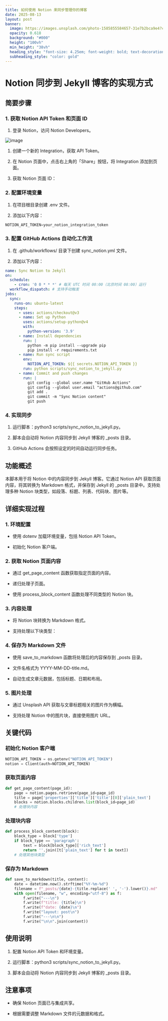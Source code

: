 ```yaml
---
title: 如何使用 Notion 来同步管理你的博客
date: 2025-08-13
layout: post
banner:
  image: https://images.unsplash.com/photo-1585855584657-31e7b2bca9e4?crop=entropy&cs=tinysrgb&fit=max&fm=jpg&ixid=M3w2OTIwMzJ8MHwxfHJhbmRvbXx8fHx8fHx8fDE3NTUxMTY3MDZ8&ixlib=rb-4.1.0&q=80&w=1080
  opacity: 0.618
  background: "#000"
  height: "100vh"
  min_height: "38vh"
  heading_style: "font-size: 4.25em; font-weight: bold; text-decoration: underline"
  subheading_style: "color: gold"
---
```


# Notion 同步到 Jekyll 博客的实现方式

## 简要步骤

### 1. 获取 Notion API Token 和页面 ID

1. 登录 Notion，访问 Notion Developers。

![image](https://prod-files-secure.s3.us-west-2.amazonaws.com/a7a0cc5a-89b9-4cda-8686-1fba0ca52f40/d19c1afe-dea5-4312-9333-786b0ba83054/image.png?X-Amz-Algorithm=AWS4-HMAC-SHA256&X-Amz-Content-Sha256=UNSIGNED-PAYLOAD&X-Amz-Credential=ASIAZI2LB4666TF3KDLS%2F20250813%2Fus-west-2%2Fs3%2Faws4_request&X-Amz-Date=20250813T202505Z&X-Amz-Expires=3600&X-Amz-Security-Token=IQoJb3JpZ2luX2VjEOv%2F%2F%2F%2F%2F%2F%2F%2F%2F%2FwEaCXVzLXdlc3QtMiJGMEQCIGgUoDcOUzwmPXNxNFrhKsA1aBnXi%2Bp7VNN2B4Y4hpZCAiBjGk9keltUi9M6kuki9vfrVegLYmvHibtM6MyrBQ3d4Sr%2FAwg0EAAaDDYzNzQyMzE4MzgwNSIMVSA9zEkAgPbrqT1JKtwDAyq8QftYZN60x3Z7FDxSg7dXJdr7Tb2fU%2B41xAFCB9W9CAQIGQ2oMnD%2F73CtC%2Bg2oeX2l%2FB3J6H4nsGFur9%2FkoeZdQzJkc%2FV77e8lQyEiysnYx%2FZGgtFQL0EL2gwWGcI8jjgQrkJg6G1ZzTTcKXEaeRhv6dY6FEatHWnv%2FtJM0pkkwl2cvWDAzw5v5t2tliknvFuZsqD5ZRJeBqddfawYpaGEApj9v7%2F2KhkMHOlBVhWB8va4TgGLzdRl30RgjrBmCX0Qg7W%2Bw7d6hhZQiE%2BYoC%2BlCh0E9V5Ixo7Go6yCR3dbBG2sT36pkDKuF8fzemiIxwqnxkYS2G7ruulJzd5GGJeBM2Xa9%2FiY89%2B8mM3bC11H8ov%2BSpVZ22VIONwGP3X17OUPuHW42Xatupc4AbgrTzVe5cyTpk9Qmgip9rUioBF1ugdngZCzXE7hJuO5ZFkiLVoIQewCZ%2FVnLIuEa9dZZTKpvknkVRHrSFAJIl5Q7F6V7lyqwPmbKNj6U%2Bp3fzFYsHIdJSDCHIYgZfoqZIhGVldmh7MKggCh6aRrevSwzxcVzGLxz7FL%2BMbTM4digQJ%2F8iAiPN7rJUv4p0AE1Z0on3Aw18f2q7loWI8GIcFBcj1KAyXa0mg5Oz9xgUw%2FMXzxAY6pgE4cgNnJFkSnGFogYur44241FzUQK8Ydc7x%2BBchJA3VP%2BNSIylpSaG%2BCUVkJz9vriOxevH6H64imiUWGGtXf45polJ38awjoFr3N0vY3jvrL2dAKd5t3MINr3DmYSDcRNCoQkp9XUb9d7MZQx5KS9kUOa4IAY0aUQEL9ZAQ4KdYl9IAlB1j6VgO70p0MVE8GJlPTG4DMXYCi1R%2FJzOjkCEvsnBpfrev&X-Amz-Signature=8b7d9bc73861d28745ecfa0c80c9b63e4a18256e8168501f28c7adcbc97e42bb&X-Amz-SignedHeaders=host&x-amz-checksum-mode=ENABLED&x-id=GetObject)

1. 创建一个新的 Integration，获取 API Token。

1. 在 Notion 页面中，点击右上角的「Share」按钮，将 Integration 添加到页面。

1. 获取 Notion 页面 ID：


### 2. 配置环境变量

1. 在项目根目录创建 .env 文件。

1. 添加以下内容：

```javascript
NOTION_API_TOKEN=your_notion_integration_token
```

### 3. 配置 GitHub Actions 自动化工作流

1. 在 .github/workflows/ 目录下创建 sync_notion.yml 文件。

1. 添加以下内容：

```yaml
name: Sync Notion to Jekyll
on:
  schedule:
    - cron: '0 0 * * *' # 每天 UTC 时间 00:00（北京时间 08:00）运行
  workflow_dispatch: # 支持手动触发
jobs:
  sync:
    runs-on: ubuntu-latest
    steps:
      - uses: actions/checkout@v3
      - name: Set up Python
        uses: actions/setup-python@v4
        with:
          python-version: '3.9'
      - name: Install dependencies
        run: |
          python -m pip install --upgrade pip
          pip install -r requirements.txt
      - name: Run sync script
        env:
          NOTION_API_TOKEN: ${{ secrets.NOTION_API_TOKEN }}
        run: python scripts/sync_notion_to_jekyll.py
      - name: Commit and push changes
        run: |
          git config --global user.name "GitHub Actions"
          git config --global user.email "actions@github.com"
          git add .
          git commit -m "Sync Notion content"
          git push
```

### 4. 实现同步

1. 运行脚本：python3 scripts/sync_notion_to_jekyll.py。

1. 脚本会自动将 Notion 内容同步到 Jekyll 博客的 _posts 目录。

1. GitHub Actions 会按照设定的时间自动运行同步任务。

## 功能概述

本脚本用于将 Notion 中的内容同步到 Jekyll 博客。它通过 Notion API 获取页面内容，将其转换为 Markdown 格式，并保存到 Jekyll 的 _posts 目录中。支持处理多种 Notion 块类型，如段落、标题、列表、代码块、图片等。

## 详细实现过程

### 1. 环境配置

- 使用 dotenv 加载环境变量，包括 Notion API Token。

- 初始化 Notion 客户端。

### 2. 获取 Notion 页面内容

- 通过 get_page_content 函数获取指定页面的内容。

- 递归处理子页面。

- 使用 process_block_content 函数处理不同类型的 Notion 块。

### 3. 内容处理

- 将 Notion 块转换为 Markdown 格式。

- 支持处理以下块类型：


### 4. 保存为 Markdown 文件

- 使用 save_to_markdown 函数将处理后的内容保存到 _posts 目录。

- 文件名格式为 YYYY-MM-DD-title.md。

- 自动生成文章元数据，包括标题、日期和布局。

### 5. 图片处理

- 通过 Unsplash API 获取与文章标题相关的图片作为横幅。

- 支持处理 Notion 中的图片块，直接使用图片 URL。

## 关键代码

### 初始化 Notion 客户端

```python
NOTION_API_TOKEN = os.getenv("NOTION_API_TOKEN")
notion = Client(auth=NOTION_API_TOKEN)
```

### 获取页面内容

```python
def get_page_content(page_id):
    page = notion.pages.retrieve(page_id=page_id)
    title = page['properties']['title']['title'][0]['plain_text']
    blocks = notion.blocks.children.list(block_id=page_id)
    # 处理块内容
```

### 处理块内容

```python
def process_block_content(block):
    block_type = block['type']
    if block_type == 'paragraph':
        text = block[block_type]['rich_text']
        return ''.join([t['plain_text'] for t in text])
    # 处理其他块类型
```

### 保存为 Markdown

```python
def save_to_markdown(title, content):
    date = datetime.now().strftime("%Y-%m-%d")
    filename = f"_posts/{date}-{title.replace(' ', '-').lower()}.md"
    with open(filename, "w", encoding="utf-8") as f:
        f.write("---\n")
        f.write(f"title: {title}\n")
        f.write(f"date: {date}\n")
        f.write("layout: post\n")
        f.write("---\n\n")
        f.write("\n\n".join(content))
```

## 使用说明

1. 配置 Notion API Token 和环境变量。

1. 运行脚本：python3 scripts/sync_notion_to_jekyll.py。

1. 脚本会自动将 Notion 内容同步到 Jekyll 博客的 _posts 目录。

## 注意事项

- 确保 Notion 页面已与集成共享。

- 根据需要调整 Markdown 文件的元数据和格式。